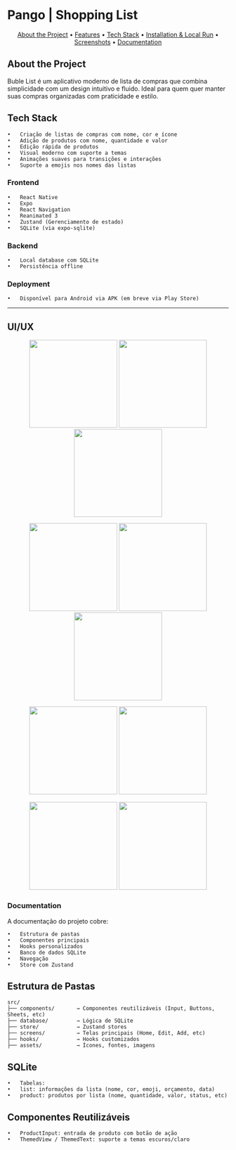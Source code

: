 # Pango | Shopping List

<p align="center" id="menu">
  <a href="#about-the-project">About the Project</a> •
  <a href="#features">Features</a> •
  <a href="#tech-stack">Tech Stack</a> •
  <a href="#installation-and-local-run">Installation & Local Run</a> •
  <a href="#screenshots">Screenshots</a> •
  <a href="#documentation">Documentation</a>
</p>

## About the Project

Buble List é um aplicativo moderno de lista de compras que combina simplicidade com um design intuitivo e fluido. Ideal para quem quer manter suas compras organizadas com praticidade e estilo.

## Tech Stack

    •	Criação de listas de compras com nome, cor e ícone
    •	Adição de produtos com nome, quantidade e valor
    •	Edição rápida de produtos
    •	Visual moderno com suporte a temas
    •	Animações suaves para transições e interações
    •	Suporte a emojis nos nomes das listas

### Frontend

    •	React Native
    •	Expo
    •	React Navigation
    •	Reanimated 3
    •	Zustand (Gerenciamento de estado)
    •	SQLite (via expo-sqlite)

### Backend

    •	Local database com SQLite
    •	Persistência offline

### Deployment

    •	Disponível para Android via APK (em breve via Play Store)

---

## UI/UX

  <p align="center">
  <img src="assets/screenshots/1.png" width="200" />
  <img src="assets/screenshots/2.png" width="200" />
  <img src="assets/screenshots/3.png" width="200" />
  </p>
  <p align="center">
  <img src="assets/screenshots/4.png" width="200" />
  <img src="assets/screenshots/5.png" width="200" />
  <img src="assets/screenshots/6.png" width="200" />
  </p>
   <p align="center">
  <img src="assets/screenshots/7.png" width="200" />
  <img src="assets/screenshots/8.png" width="200" />
  
  </p>
     <p align="center">
  <img src="assets/screenshots/11.png" width="200" />
  <img src="assets/screenshots/10.png" width="200" />

  </p>

### Documentation

A documentação do projeto cobre:

    •	Estrutura de pastas
    •	Componentes principais
    •	Hooks personalizados
    •	Banco de dados SQLite
    •	Navegação
    •	Store com Zustand

## Estrutura de Pastas

```
src/
├── components/       → Componentes reutilizáveis (Input, Buttons, Sheets, etc)
├── database/         → Lógica de SQLite
├── store/            → Zustand stores
├── screens/          → Telas principais (Home, Edit, Add, etc)
├── hooks/            → Hooks customizados
├── assets/           → Ícones, fontes, imagens
```

## SQLite

    •	Tabelas:
    •	list: informações da lista (nome, cor, emoji, orçamento, data)
    •	product: produtos por lista (nome, quantidade, valor, status, etc)

## Componentes Reutilizáveis

    •	ProductInput: entrada de produto com botão de ação
    •	ThemedView / ThemedText: suporte a temas escuros/claro
